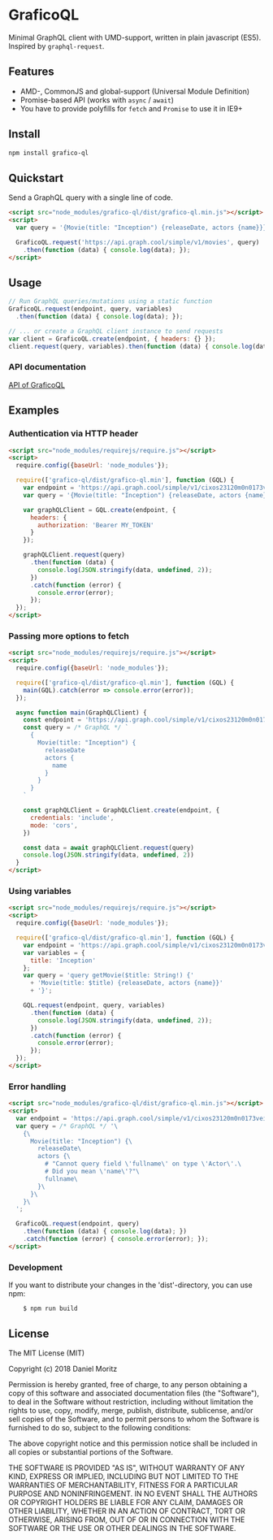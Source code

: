 # GraficoQL

 Minimal GraphQL client with UMD-support, written in plain javascript (ES5).
 Inspired by `graphql-request`.

## Features

- AMD-, CommonJS and global-support (Universal Module Definition)
- Promise-based API (works with `async` / `await`)
- You have to provide polyfills for `fetch` and `Promise` to use it in IE9+

## Install

```sh
npm install grafico-ql
```

## Quickstart

Send a GraphQL query with a single line of code.

```html
<script src="node_modules/grafico-ql/dist/grafico-ql.min.js"></script>
<script>
  var query = '{Movie(title: "Inception") {releaseDate, actors {name}}}';

  GraficoQL.request('https://api.graph.cool/simple/v1/movies', query)
    .then(function (data) { console.log(data); });
</script>
```

## Usage

```js
// Run GraphQL queries/mutations using a static function
GraficoQL.request(endpoint, query, variables)
  .then(function (data) { console.log(data); });

// ... or create a GraphQL client instance to send requests
var client = GraficoQL.create(endpoint, { headers: {} });
client.request(query, variables).then(function (data) { console.log(data); });
```

### API documentation
[API of GraficoQL](api.md)

## Examples

### Authentication via HTTP header

```html
<script src="node_modules/requirejs/require.js"></script>
<script>
  require.config({baseUrl: 'node_modules'});

  require(['grafico-ql/dist/grafico-ql.min'], function (GQL) {
    var endpoint = 'https://api.graph.cool/simple/v1/cixos23120m0n0173veiiwrjr';
    var query = '{Movie(title: "Inception") {releaseDate, actors {name}}}';

    var graphQLClient = GQL.create(endpoint, {
      headers: {
        authorization: 'Bearer MY_TOKEN'
      }
    });

    graphQLClient.request(query)
      .then(function (data) {
        console.log(JSON.stringify(data, undefined, 2));
      })
      .catch(function (error) {
        console.error(error);
      });
  });
</script>
```


### Passing more options to fetch

```html
<script src="node_modules/requirejs/require.js"></script>
<script>
  require.config({baseUrl: 'node_modules'});

  require(['grafico-ql/dist/grafico-ql.min'], function (GQL) {
    main(GQL).catch(error => console.error(error));
  });

  async function main(GraphQLClient) {
    const endpoint = 'https://api.graph.cool/simple/v1/cixos23120m0n0173veiiwrjr'
    const query = /* GraphQL */ `
      {
        Movie(title: "Inception") {
          releaseDate
          actors {
            name
          }
        }
      }
    `

    const graphQLClient = GraphQLClient.create(endpoint, {
      credentials: 'include',
      mode: 'cors',
    })

    const data = await graphQLClient.request(query)
    console.log(JSON.stringify(data, undefined, 2))
  }
</script>
```


### Using variables

```html
<script src="node_modules/requirejs/require.js"></script>
<script>
  require.config({baseUrl: 'node_modules'});

  require(['grafico-ql/dist/grafico-ql.min'], function (GQL) {
    var endpoint = 'https://api.graph.cool/simple/v1/cixos23120m0n0173veiiwrjr';
    var variables = {
      title: 'Inception'
    };
    var query = 'query getMovie($title: String!) {'
      + 'Movie(title: $title) {releaseDate, actors {name}}'
      + '}';

    GQL.request(endpoint, query, variables)
      .then(function (data) {
        console.log(JSON.stringify(data, undefined, 2));
      })
      .catch(function (error) {
        console.error(error);
      });
  });
</script>
```


### Error handling

```html
<script src="node_modules/grafico-ql/dist/grafico-ql.min.js"></script>
<script>
  var endpoint = 'https://api.graph.cool/simple/v1/cixos23120m0n0173veiiwrjr'
  var query = /* GraphQL */ '\
    {\
      Movie(title: "Inception") {\
        releaseDate\
        actors {\
          # "Cannot query field \'fullname\' on type \'Actor\'.\
          # Did you mean \'name\'?"\
          fullname\
        }\
      }\
    }\
  ';

  GraficoQL.request(endpoint, query)
    .then(function (data) { console.log(data); })
    .catch(function (error) { console.error(error); });
</script>
```


### Development

If you want to distribute your changes in the 'dist'-directory, you can use npm:

```shell
    $ npm run build
```


## License

The MIT License (MIT)

Copyright (c) 2018 Daniel Moritz

Permission is hereby granted, free of charge, to any person obtaining a copy of
this software and associated documentation files (the "Software"), to deal in
the Software without restriction, including without limitation the rights to
use, copy, modify, merge, publish, distribute, sublicense, and/or sell copies of
the Software, and to permit persons to whom the Software is furnished to do so,
subject to the following conditions:

The above copyright notice and this permission notice shall be included in all
copies or substantial portions of the Software.

THE SOFTWARE IS PROVIDED "AS IS", WITHOUT WARRANTY OF ANY KIND, EXPRESS OR
IMPLIED, INCLUDING BUT NOT LIMITED TO THE WARRANTIES OF MERCHANTABILITY, FITNESS
FOR A PARTICULAR PURPOSE AND NONINFRINGEMENT. IN NO EVENT SHALL THE AUTHORS OR
COPYRIGHT HOLDERS BE LIABLE FOR ANY CLAIM, DAMAGES OR OTHER LIABILITY, WHETHER
IN AN ACTION OF CONTRACT, TORT OR OTHERWISE, ARISING FROM, OUT OF OR IN
CONNECTION WITH THE SOFTWARE OR THE USE OR OTHER DEALINGS IN THE SOFTWARE.
